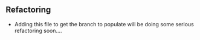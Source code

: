 ## Refactoring


- Adding this file to get the branch to populate will be doing some serious refactoring soon....
